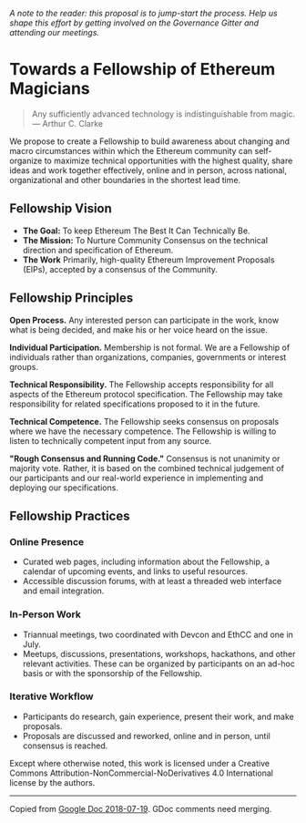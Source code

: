 _A note to the reader: this proposal is to jump-start the process. Help us shape this effort by getting involved on the Governance Gitter and attending our meetings._

# Towards a Fellowship of Ethereum Magicians

> Any sufficiently advanced technology is indistinguishable from magic.
> — Arthur C. Clarke

We propose to create a Fellowship to build awareness about changing and macro circumstances within which the Ethereum community can self-organize to maximize technical opportunities with the highest quality, share ideas and work together effectively, online and in person, across national, organizational and other boundaries in the shortest lead time.

## Fellowship Vision
- **The Goal:** To keep Ethereum The Best It Can Technically Be.
-  **The Mission:** To Nurture Community Consensus on the technical direction and specification of Ethereum. 
- **The Work** Primarily, high-quality Ethereum Improvement Proposals (EIPs), accepted by a consensus of the Community.

## Fellowship Principles

**Open Process.**  Any interested person can participate in the work, know what is being decided, and make his or her voice heard on the issue.

**Individual Participation.**  Membership is not formal.  We are a Fellowship of individuals rather than organizations, companies, governments or interest groups.

**Technical Responsibility.**  The Fellowship accepts responsibility for all aspects of the Ethereum protocol specification.  The Fellowship may take responsibility for related specifications proposed to it in the future.

**Technical Competence.**  The Fellowship seeks consensus on proposals where we have the necessary competence.  The Fellowship is willing to listen to technically competent input from any source.

**"Rough Consensus and Running Code."**  Consensus is not unanimity or majority vote.  Rather, it is based on the combined technical judgement of our participants and our real-world experience in implementing and deploying our specifications.

## Fellowship Practices

### Online Presence
- Curated web pages, including information about the Fellowship, a calendar of upcoming events, and links to useful resources.
- Accessible discussion forums, with at least a threaded web interface and email integration.

### In-Person Work

- Triannual meetings, two coordinated with Devcon and EthCC and one in July.
- Meetups, discussions, presentations, workshops, hackathons, and other relevant activities.  These can be organized by participants on an ad-hoc basis or with the sponsorship of the Fellowship.

### Iterative Workflow
- Participants do research, gain experience, present their work, and make proposals.
- Proposals are discussed and reworked, online and in person, until consensus is reached.

Except where otherwise noted, this work is licensed under a Creative Commons Attribution-NonCommercial-NoDerivatives 4.0 International license by the authors.

<hr />

Copied from [Google Doc 2018-07-19](https://docs.google.com/document/d/1xzBymEOGdcpc7kwVGXECFReKmnAZ1WDj6KI81X4Exf0). GDoc comments need merging.